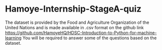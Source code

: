# Hamoye-Internship-StageA-quiz
The dataset is provided by the Food and Agriculture Organization of the United Nations and is made available in .csv format on the github link https://github.com/HamoyeHQ/HDSC-Introduction-to-Python-for-machine-learning 
You will be required to answer some of the questions based on the dataset.
